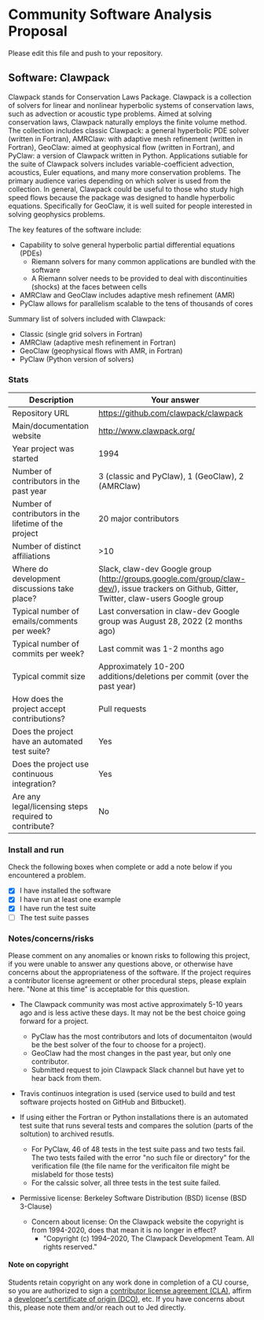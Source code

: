 # Community Software Analysis Proposal
Please edit this file and push to your repository.

## Software: Clawpack

Clawpack stands for Conservation Laws Package. Clawpack is a collection of solvers for linear and nonlinear hyperbolic systems of conservation laws, such as advection or acoustic type problems. Aimed at solving conservation laws, Clawpack naturally employs the finite volume method. The collection includes classic Clawpack: a general hyperbolic PDE solver (written in Fortran), AMRClaw: with adaptive mesh refinement (written in Fortran), GeoClaw: aimed at geophysical flow (written in Fortran), and PyClaw: a version of Clawpack written in Python. Applications sutiable for the suite of Clawpack solvers includes variable-coefficient advection, acoustics, Euler equations, and many more conservation problems. The primary audience varies depending on which solver is used from the collection. In general, Clawpack could be useful to those who study high speed flows because the package was designed to handle hyperbolic equations. Specifically for GeoClaw, it is well suited for people interested in solving geophysics problems.

The key features of the software include: 
* Capability to solve general hyperbolic partial differential equations (PDEs)
    * Riemann solvers for many common applications are bundled with the software
    * A Riemann solver needs to be provided to deal with discontinuities (shocks) at the faces between cells
* AMRClaw and GeoClaw includes adaptive mesh refinement (AMR)
* PyClaw allows for parallelism scalable to the tens of thousands of cores

Summary list of solvers included with Clawpack:
* Classic (single grid solvers in Fortran)
* AMRClaw (adaptive mesh refinement in Fortran)
* GeoClaw (geophysical flows with AMR, in Fortran)
* PyClaw (Python version of solvers)



### Stats

| Description | Your answer |
|---------|-----------|
| Repository URL |  https://github.com/clawpack/clawpack  |
| Main/documentation website |  http://www.clawpack.org/  |
| Year project was started |  1994  |
| Number of contributors in the past year | 3 (classic and PyClaw), 1 (GeoClaw), 2 (AMRClaw) |
| Number of contributors in the lifetime of the project | 20 major contributors |
| Number of distinct affiliations | >10 |
| Where do development discussions take place? | Slack, claw-dev Google group (http://groups.google.com/group/claw-dev/), issue trackers on Github, Gitter, Twitter, claw-users Google group |
| Typical number of emails/comments per week? |  Last conversation in claw-dev Google group was August 28, 2022 (2 months ago) |
| Typical number of commits per week? | Last commit was 1-2 months ago |
| Typical commit size | Approximately 10-200 additions/deletions per commit (over the past year) |
| How does the project accept contributions? | Pull requests  |
| Does the project have an automated test suite? | Yes |
| Does the project use continuous integration? | Yes |
| Are any legal/licensing steps required to contribute? | No |

### Install and run

Check the following boxes when complete or add a note below if you
encountered a problem.

- [x] I have installed the software
- [x] I have run at least one example
- [x] I have run the test suite
- [ ] The test suite passes

### Notes/concerns/risks

Please comment on any anomalies or known risks to following this
project, if you were unable to answer any questions above, or
otherwise have concerns about the appropriateness of the software.  If
the project requires a contributor license agreement or other
procedural steps, please explain here.  "None at this time" is
acceptable for this question.

* The Clawpack community was most active approximately 5-10 years ago and is less active these days. It may not be the best choice going forward for a project.

    * PyClaw has the most contributors and lots of documentaiton (would be the best solver of the four to choose for a project).
    * GeoClaw had the most changes in the past year, but only one contributor.
    * Submitted request to join Clawpack Slack channel but have yet to hear back from them.
    
* Travis continuos integration is used (service used to build and test software projects hosted on GitHub and Bitbucket).

* If using either the Fortran or Python installations there is an automated test suite that runs several tests and compares the solution (parts of the soltution) to archived resutls.

    * For PyClaw, 46 of 48 tests in the test suite pass and two tests fail. The two tests failed with the error "no such file or directory" for the verification file (the file name for the verificaiton file might be mislabeld for those tests)
    * For the calssic solver, all three tests in the test suite failed.

* Permissive license: Berkeley Software Distribution (BSD) license (BSD 3-Clause)
    * Concern about license: On the Clawpack website the copyright is from 1994-2020, does that mean it is no longer in effect? 
        * "Copyright (c) 1994–2020, The Clawpack Development Team. All rights reserved."

<!--* In the classic/doc/ directory (after installing) there are no files.-->



#### Note on copyright
Students retain copyright on any work done in completion of a CU
course, so you are authorized to sign a [contributor license
agreement (CLA)](https://en.wikipedia.org/wiki/Contributor_License_Agreement),
affirm a [developer's certificate of
origin (DCO)](https://en.wikipedia.org/wiki/Developer_Certificate_of_Origin),
etc.  If you have concerns about this, please note them and/or reach
out to Jed directly.

